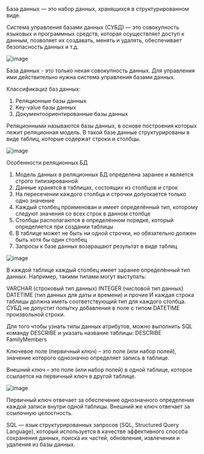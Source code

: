 База данных — это набор данных, хранящихся в структурированном виде.

Система управления базами данных (СУБД) — это совокупность языковых и программных средств, 
которая осуществляет доступ к данным, позволяет их создавать, менять и удалять, обеспечивает безопасность данных и т.д.

![image](https://github.com/user-attachments/assets/7a0b4f0e-a7af-4768-a20f-d9a25efe3206)

База данных - это только некая совокупность данных. Для управления ими действительно нужна система управления базами данных.

Классификациz баз данных:

1. Реляционные базы данных
2. Key-value базы данных
3. Документоориентированные базы данных

Реляционными называются базы данных, в основе построения которых лежит реляционная модель. 
В такой базе данные структурированы в виде таблиц, которые содержат строки и столбцы.

![image](https://github.com/user-attachments/assets/105853bc-4999-46cb-9f0e-dfbadfc0ad14)

Особенности реляционных БД

1. Модель данных в реляционных БД определена заранее и является строго типизированной
2. Данные хранятся в таблицах, состоящих из столбцов и строк
3. На пересечении каждого столбца и строчки допускается только одно значение
4. Каждый столбец проименован и имеет определённый тип, которому следуют значения со всех строк в данном столбце
5. Столбцы располагаются в определённом порядке, который определяется при создании таблицы
6. В таблице может не быть ни одной строчки, но обязательно должен быть хотя бы один столбец
7. Запросы к базе данных возвращают результат в виде таблиц

![image](https://github.com/user-attachments/assets/ed4dcc3c-52d5-4f19-aa89-e0f1f179a8ce)

В каждой таблице каждый столбец имеет заранее определённый тип данных. Например, такими типами могут выступать:

VARCHAR (строковый тип данных)
INTEGER (числовой тип данных)
DATETIME (тип данных для даты и времени) и прочие
И каждая строка таблицы должна иметь соответствующий тип для каждого столбца. СУБД не допустит попытку добавления в поле с типом DATETIME произвольной строки.

Для того чтобы узнать типы данных атрибутов, можно выполнить SQL команду DESCRIBE и указать название таблицы:
DESCRIBE FamilyMembers

Ключевое поле (первичный ключ) – это поле (или набор полей), значение которого однозначно определяет запись в таблице.

Внешний ключ – это поле (или набор полей) в одной таблице, которое ссылается на первичный ключ в другой таблице.

![image](https://github.com/user-attachments/assets/e6987099-2636-4928-9ffd-7ac45c36d1eb)

Первичный ключ отвечает за обеспечение однозначного определения каждой записи внутри одной таблицы. 
Внешний же ключ отвечает за ссылочную целостность.

SQL — язык структурированных запросов (SQL, Structured Query Language), 
который используется в качестве эффективного способа сохранения данных, 
поиска их частей, обновления, извлечения и удаления из базы данных.

